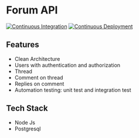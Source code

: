 # Forum API

[![Continuous Integration](https://github.com/ilhamsyahids/forum-api/actions/workflows/ci.yml/badge.svg)](https://github.com/ilhamsyahids/forum-api/actions/workflows/ci.yml)
[![Continuous Deployment](https://github.com/ilhamsyahids/forum-api/actions/workflows/cd.yml/badge.svg)](https://github.com/ilhamsyahids/forum-api/actions/workflows/cd.yml)

## Features

- Clean Architecture
- Users with authentication and authorization
- Thread
- Comment on thread
- Replies on comment
- Automation testing: unit test and integration test

## Tech Stack

- Node Js
- Postgresql
